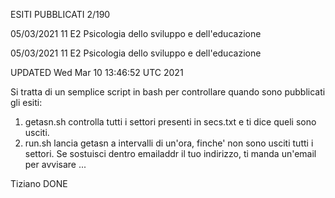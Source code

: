 ESITI PUBBLICATI 2/190

05/03/2021 11 E2 Psicologia dello sviluppo e dell'educazione

05/03/2021 11 E2 Psicologia dello sviluppo e dell'educazione


UPDATED Wed Mar 10 13:46:52 UTC 2021




Si tratta di un semplice script in bash per controllare quando sono pubblicati gli esiti:

1) getasn.sh controlla tutti i settori presenti in secs.txt e ti dice queli sono usciti. 
2) run.sh lancia getasn a intervalli di un'ora, finche' non sono usciti tutti i settori. Se sostuisci dentro emailaddr il tuo indirizzo, ti manda un'email per avvisare ...

Tiziano
DONE
